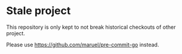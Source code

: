 Stale project
=============

This repository is only kept to not break historical checkouts of other project.

Please use https://github.com/maruel/pre-commit-go instead.
